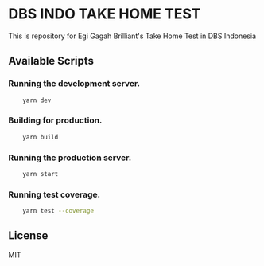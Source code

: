 # DBS INDO TAKE HOME TEST
This is repository for Egi Gagah Brilliant's Take Home Test in DBS Indonesia

## Available Scripts

### Running the development server.

```bash
    yarn dev
```

### Building for production.

```bash
    yarn build
```

### Running the production server.

```bash
    yarn start
```

### Running test coverage.

```bash
    yarn test --coverage
```

## License

MIT
